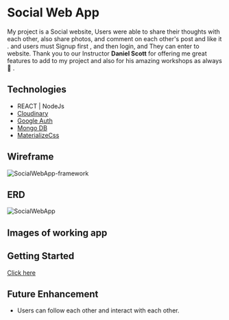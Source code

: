 # Social Web App

My project is a Social website, Users were able to share their thoughts with each other, also share photos, and comment on each other's post and like it . and users must Signup first , and then login, and They can enter to website.
Thank you to our Instructor <strong>Daniel Scott</strong> for offering me great features to add to my project and also for his amazing workshops as always 💫 .

## Technologies
- REACT | NodeJs
- [Cloudinary](https://cloudinary.com/home-6-4-video-b)
- [Google Auth](https://console.cloud.google.com/home/dashboard)
- [Mongo DB](https://www.mongodb.com/)
- [MaterializeCss](https://materializecss.com)

## Wireframe
![SocialWebApp-framework](https://user-images.githubusercontent.com/83556668/124980806-b01d0d00-dfe9-11eb-8955-fb03c49b9dd6.png)

## ERD
![SocialWebApp](https://user-images.githubusercontent.com/83556668/124980878-c88d2780-dfe9-11eb-9efb-2b192e791787.png)

## Images of working app


## Getting Started
[Click here](https://blissful-gates-bf7d64.netlify.app/login)

## Future Enhancement
- Users can follow each other and interact with each other.



